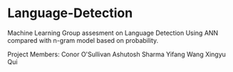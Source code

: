 # Language-Detection
Machine Learning Group assesment on Language Detection Using ANN compared with n-gram model based on probability.


Project Members:
Conor O'Sullivan
Ashutosh Sharma
Yifang Wang
Xingyu Qui
